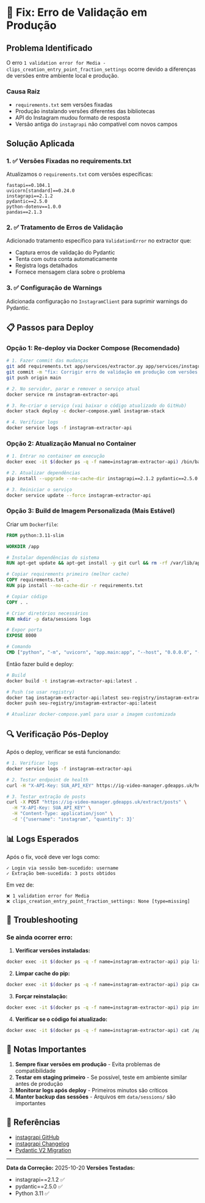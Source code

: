 # 🔧 Fix: Erro de Validação em Produção

## Problema Identificado

O erro `1 validation error for Media - clips_creation_entry_point_fraction_settings` ocorre devido a diferenças de versões entre ambiente local e produção.

### Causa Raiz
- `requirements.txt` sem versões fixadas
- Produção instalando versões diferentes das bibliotecas
- API do Instagram mudou formato de resposta
- Versão antiga do `instagrapi` não compatível com novos campos

## Solução Aplicada

### 1. ✅ Versões Fixadas no requirements.txt

Atualizamos o `requirements.txt` com versões específicas:
```
fastapi==0.104.1
uvicorn[standard]==0.24.0
instagrapi==2.1.2
pydantic==2.5.0
python-dotenv==1.0.0
pandas==2.1.3
```

### 2. ✅ Tratamento de Erros de Validação

Adicionado tratamento específico para `ValidationError` no extractor que:
- Captura erros de validação do Pydantic
- Tenta com outra conta automaticamente
- Registra logs detalhados
- Fornece mensagem clara sobre o problema

### 3. ✅ Configuração de Warnings

Adicionada configuração no `InstagramClient` para suprimir warnings do Pydantic.

## 📋 Passos para Deploy

### Opção 1: Re-deploy via Docker Compose (Recomendado)

```bash
# 1. Fazer commit das mudanças
git add requirements.txt app/services/extractor.py app/services/instagram_client.py
git commit -m "fix: Corrigir erro de validação em produção com versões fixadas"
git push origin main

# 2. No servidor, parar e remover o serviço atual
docker service rm instagram-extractor-api

# 3. Re-criar o serviço (vai baixar o código atualizado do GitHub)
docker stack deploy -c docker-compose.yaml instagram-stack

# 4. Verificar logs
docker service logs -f instagram-extractor-api
```

### Opção 2: Atualização Manual no Container

```bash
# 1. Entrar no container em execução
docker exec -it $(docker ps -q -f name=instagram-extractor-api) /bin/bash

# 2. Atualizar dependências
pip install --upgrade --no-cache-dir instagrapi==2.1.2 pydantic==2.5.0

# 3. Reiniciar o serviço
docker service update --force instagram-extractor-api
```

### Opção 3: Build de Imagem Personalizada (Mais Estável)

Criar um `Dockerfile`:

```dockerfile
FROM python:3.11-slim

WORKDIR /app

# Instalar dependências do sistema
RUN apt-get update && apt-get install -y git curl && rm -rf /var/lib/apt/lists/*

# Copiar requirements primeiro (melhor cache)
COPY requirements.txt .
RUN pip install --no-cache-dir -r requirements.txt

# Copiar código
COPY . .

# Criar diretórios necessários
RUN mkdir -p data/sessions logs

# Expor porta
EXPOSE 8000

# Comando
CMD ["python", "-m", "uvicorn", "app.main:app", "--host", "0.0.0.0", "--port", "8000"]
```

Então fazer build e deploy:
```bash
# Build
docker build -t instagram-extractor-api:latest .

# Push (se usar registry)
docker tag instagram-extractor-api:latest seu-registry/instagram-extractor-api:latest
docker push seu-registry/instagram-extractor-api:latest

# Atualizar docker-compose.yaml para usar a imagem customizada
```

## 🔍 Verificação Pós-Deploy

Após o deploy, verificar se está funcionando:

```bash
# 1. Verificar logs
docker service logs -f instagram-extractor-api

# 2. Testar endpoint de health
curl -H "X-API-Key: SUA_API_KEY" https://ig-video-manager.gdeapps.uk/health

# 3. Testar extração de posts
curl -X POST "https://ig-video-manager.gdeapps.uk/extract/posts" \
  -H "X-API-Key: SUA_API_KEY" \
  -H "Content-Type: application/json" \
  -d '{"username": "instagram", "quantity": 3}'
```

## 📊 Logs Esperados

Após o fix, você deve ver logs como:
```
✓ Login via sessão bem-sucedido: username
✓ Extração bem-sucedida: 3 posts obtidos
```

Em vez de:
```
❌ 1 validation error for Media
❌ clips_creation_entry_point_fraction_settings: None [type=missing]
```

## 🚨 Troubleshooting

### Se ainda ocorrer erro:

1. **Verificar versões instaladas:**
```bash
docker exec -it $(docker ps -q -f name=instagram-extractor-api) pip list | grep -E "instagrapi|pydantic"
```

2. **Limpar cache do pip:**
```bash
docker exec -it $(docker ps -q -f name=instagram-extractor-api) pip cache purge
```

3. **Forçar reinstalação:**
```bash
docker exec -it $(docker ps -q -f name=instagram-extractor-api) pip install --force-reinstall --no-cache-dir instagrapi==2.1.2
```

4. **Verificar se o código foi atualizado:**
```bash
docker exec -it $(docker ps -q -f name=instagram-extractor-api) cat /app/requirements.txt
```

## 📝 Notas Importantes

1. **Sempre fixar versões em produção** - Evita problemas de compatibilidade
2. **Testar em staging primeiro** - Se possível, teste em ambiente similar antes de produção
3. **Monitorar logs após deploy** - Primeiros minutos são críticos
4. **Manter backup das sessões** - Arquivos em `data/sessions/` são importantes

## 🔗 Referências

- [instagrapi GitHub](https://github.com/subzeroid/instagrapi)
- [instagrapi Changelog](https://github.com/subzeroid/instagrapi/releases)
- [Pydantic V2 Migration](https://docs.pydantic.dev/latest/migration/)

---

**Data da Correção:** 2025-10-20
**Versões Testadas:** 
- instagrapi==2.1.2 ✅
- pydantic==2.5.0 ✅
- Python 3.11 ✅

